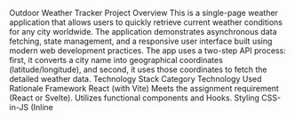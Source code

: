 Outdoor Weather Tracker
Project Overview
This is a single-page weather application that allows users to quickly retrieve current weather conditions for any city worldwide. The application demonstrates asynchronous data fetching, state management, and a responsive user interface built using modern web development practices.
The app uses a two-step API process: first, it converts a city name into geographical coordinates (latitude/longitude), and second, it uses those coordinates to fetch the detailed weather data.
Technology Stack
Category
Technology Used
Rationale
Framework
React (with Vite)
Meets the assignment requirement (React or Svelte). Utilizes functional components and Hooks.
Styling
CSS-in-JS (Inline <style> tag)
Provides custom, clean, and fully contained styling within the single React component file.
Data Fetching
Open-Meteo API (Geocoding & Forecast)
Utilizes public APIs that require no API key or authentication, meeting a core requirement.
State Management
React Hooks (useState, useEffect, useCallback)
Uses the framework's built-in state management for loading, errors, and weather data display.

Installation and Local Setup
This project was initialized using Vite with the React template.
Clone the Repository:
git clone [YOUR_REPO_URL]
cd weather-updates 
# (or whatever your project folder is named)


Install Dependencies:
npm install
# or 
# yarn install


Run the Application:
npm run dev
# or 
# yarn dev

The application will typically be available at http://localhost:5173 (or similar port).
Features
Initial Load: Automatically fetches weather for London on component mount.
Search Functionality: Allows users to search for any city by name.
Detailed Metrics: Displays temperature, wind speed, humidity, sunrise, and sunset times.
Responsive Design: Optimized for viewing on both mobile and desktop screens.
